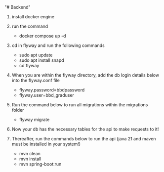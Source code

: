 "# Backend"

1. install docker engine
   
2. run the command
   - docker compose up -d
     
3. cd in flyway and run the following commands
   - sudo apt update
   - sudo apt install snapd
   - cd flyway

4. When you are within the flyway directory, add the db login details below into the flyway.conf file
   - flyway.password=bbdpassword
   - flyway.user=bbd_graduser
     
5. Run the command below to run all migrations within the migrations folder
   - flyway migrate
  
6. Now your db has the necessary tables for the api to make requests to it!
   
7. Thereafter, run the commands below to run the api 
   (java 21 and maven must be installed in your system!)
   - mvn clean
   - mvn install
   - mvn spring-boot:run
